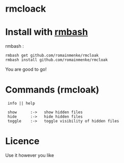 # rmcloack


# Install with [rmbash](https://github.com/romainmenke/rmbash)


rmbash :
```
rmbash get github.com/romainmenke/rmcloak
rmbash install github.com/romainmenke/rmcloak
```

You are good to go!


# Commands (rmcloak)
```
 info || help 

 show      :->   show hidden files
 hide      :->   hide hidden files
 toggle    :->   toggle visibility of hidden files

```

# Licence

Use it however you like
